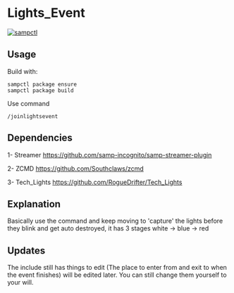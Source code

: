 # Lights_Event

[![sampctl](https://shields.southcla.ws/badge/sampctl-Lights_Event-2f2f2f.svg?style=for-the-badge)](https://github.com/RogueDrifter/Lights_Event)

## Usage

Build with:
```pawn
sampctl package ensure
sampctl package build
```

Use command
```pawn
/joinlightsevent
```

## Dependencies

1- Streamer https://github.com/samp-incognito/samp-streamer-plugin<br/>

2- ZCMD https://github.com/Southclaws/zcmd<br/>

3- Tech_Lights https://github.com/RogueDrifter/Tech_Lights<br/>

## Explanation
Basically use the command and keep moving to 'capture' the lights before they blink and get auto destroyed, it has 3 stages white -> blue -> red

## Updates
The include still has things to edit (The place to enter from and exit to when the event finishes) will be edited later. You can still change them yourself to your will.
